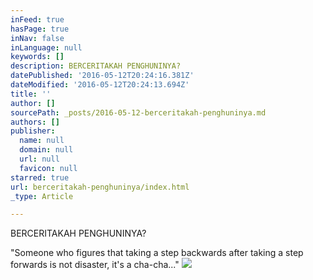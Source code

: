 ```yaml
---
inFeed: true
hasPage: true
inNav: false
inLanguage: null
keywords: []
description: BERCERITAKAH PENGHUNINYA?
datePublished: '2016-05-12T20:24:16.381Z'
dateModified: '2016-05-12T20:24:13.694Z'
title: ''
author: []
sourcePath: _posts/2016-05-12-berceritakah-penghuninya.md
authors: []
publisher:
  name: null
  domain: null
  url: null
  favicon: null
starred: true
url: berceritakah-penghuninya/index.html
_type: Article

---
```

BERCERITAKAH PENGHUNINYA?

"Someone who figures that taking a step backwards after taking a step forwards is not disaster, it's a cha-cha..."
![](https://the-grid-user-content.s3-us-west-2.amazonaws.com/7c9a0b55-dd44-4f70-9076-c2b1cbdc70e9.jpg)